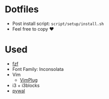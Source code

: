 # Dotfiles
- Post install script: `script/setup/install.sh`
- Feel free to copy :heart:

# Used
- [fzf](https://github.com/junegunn/fzf)
- Font Family: Inconsolata
- Vim
    - [VimPlug](https://github.com/junegunn/vim-plug)
- i3 + i3blocks
- [pywal](https://github.com/dylanaraps/pywal)
